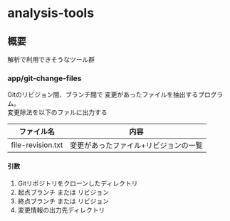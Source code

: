 # analysis-tools

## 概要

解析で利用できそうなツール群

### app/git-change-files

Gitのリビジョン間、ブランチ間で 変更があったファイルを抽出するプログラム。  
変更除法を以下のファルに出力する

| ファイル名 | 内容 |
|---|---|
| file-revision.txt | 変更があったファイル+リビジョンの一覧 |

#### 引数

1. Gitリポジトリをクローンしたディレクトリ
2. 起点ブランチ または リビジョン
3. 終点ブランチ または リビジョン
4. 変更情報の出力先ディレクトリ


